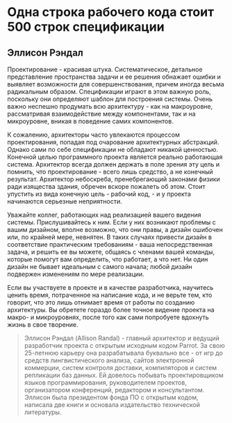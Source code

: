 # Одна строка рабочего кода стоит 500 строк спецификации

## Эллисон Рэндал

Проектирование - красивая штука. Систематическое, детальное
представление пространства задачи и ее решения обнажает ошибки и выявляет
возможности для совершенствования, причем иногда весьма радикальным образом.
Спецификации играют в этом важную роль, поскольку они определяют
шаблон для построения системы. Очень важно неспешно продумать всю
архитектуру - как на макроуровне, рассматривая взаимодействие между
компонентами, так и на микроуровне, вникая в поведение самих компонентов.

К сожалению, архитекторы часто увлекаются процессом проектирования,
попадая под очарование архитектурных абстракций. Однако сами по себе
спецификации не обладают никакой ценностью. Конечной целью
программного проекта является реально работающая система. Архитектор всегда
должен держать в поле зрения эту цель и помнить, что проектирование - всего
лишь средство, а не конечный результат. Архитектор небоскреба,
пренебрегающий законами физики ради изящества здания, обречен вскоре пожалеть
об этом. Стоит упустить из вида конечную цель - рабочий код, - и у проекта
начинаются серьезные неприятности.

Уважайте коллег, работающих над реализацией вашего видения системы.
Прислушивайтесь к ним. Если у них возникают проблемы с вашим
дизайном, вполне возможно, что они правы, а дизайн ошибочен или, по крайней
мере, невнятен. В таких случаях привести дизайн в соответствие
практическим требованиям - ваша непосредственная задача, и решить ее вы можете,
общаясь с членами вашей команды, которые помогут вам определить, что
работает, а что нет. Ни один дизайн не бывает идеальным с самого начала;
любой дизайн подвержен изменениям по мере реализации.

Если вы участвуете в проекте и в качестве разработчика, научитесь ценить
время, потраченное на написание кода, и не верьте тем, кто говорит, что это
лишь отнимает время от работы по созданию архитектуры. Вы обретете
гораздо более точное видение проекта на макро- и микроуровнях, после того
как сами попробуете вдохнуть жизнь в свое творение.

> Эллисон Рэндал (Allison Randal) - главный архитектор и ведущий разработчик проекта с открытым исходным кодом Parrot. За свою 25-летнюю карьеру она разрабатывала буквально все - от игр до средств лингвистического анализа, сайтов электронной коммерции, систем контроля доставки, компиляторов и систем репликации баз данных. Ей довелось побывать проектировщиком языков программирования, руководителем проектов, организатором конференций, редактором и консультантом. Эллисон была президентом фонда ПО с открытым кодом, написала две книги и основала издательство технической литературы.